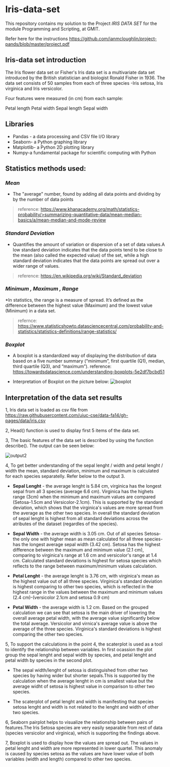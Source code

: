# Iris-data-set

This repository contains my solution to the Project _IRIS DATA SET_ for the module Programming and Scripting, at GMIT.

Refer here for the instructions https://github.com/ianmcloughlin/project-pands/blob/master/project.pdf

## Iris-data set introduction

The Iris flower data set or Fisher's Iris data set is a multivariate data set introduced by the British statistician and biologist Ronald Fisher in 1936.
The data set consists of 50 samples from each of three species -Iris setosa, Iris virginica and Iris versicolor. 


Four features were measured (in cm) from each sample:

Petal length
Petal width 
Sepal length 
Sepal width 




## Libraries

* Pandas - a data processing and CSV file I/O library
* Seaborn- a Python graphing library
* Matplotlib- a Python 2D plotting library
* Numpy-a fundamental package for scientific computing with Python

## Statistics methods used:

### *Mean*
* The "average" number, found by adding all data points and dividing by by the number of data points
>reference: https://www.khanacademy.org/math/statistics-probability/>summarizing-quantitative-data/mean-median-basics/a/mean-median-and-mode-review

### *Standard Deviation*
* Quantifies the amount of variation or dispersion of a set of data values.A low standard deviation indicates that the data points tend to be close to the mean (also called the expected value) of the set, while a high standard deviation indicates that the data points are spread out over a wider range of values.
>reference: https://en.wikipedia.org/wiki/Standard_deviation

### *Minimum , Maximum , Range*
*In statistics, the range is a measure of spread. It’s defined as the difference between the highest value (Maximum)  and the lowest value (Minimum) in a data set.
>refernce: https://www.statisticshowto.datasciencecentral.com/probability-and-statistics/statistics-definitions/range-statistics/

### *Boxplot*
* A boxplot is a standardized way of displaying the distribution of data based on a five number summary (“minimum”, first quartile (Q1), median, third quartile (Q3), and “maximum”).
reference: https://towardsdatascience.com/understanding-boxplots-5e2df7bcbd51

* Interpretation of Boxplot on the picture below:
![boxplot](https://user-images.githubusercontent.com/47481671/56097809-1d1bc800-5ef1-11e9-97ab-1299a0767349.JPG)

## Interpretation of the data set results

1, Iris data set is loaded as csv file from  https://raw.githubusercontent.com/uiuc-cse/data-fa14/gh-pages/data/iris.csv

2, Head() function is used to display first 5 items of the data set.

3, The basic features of the data set is described by using the function describe(). The output can be seen below:

![output2](https://user-images.githubusercontent.com/47481671/56411071-66647280-6277-11e9-903d-c165fda1f98f.JPG)

4, To get better understanding of the sepal lenght / width and petal lenght / width the mean, standard deviation, minimum and maximum is calculated for each species separatelly. Refer below to the output 3.



* **Sepal Lenght** - the average lenght is 5.84 cm, virginica has the longest sepal from all 3 species (average 6.6 cm). Virginica has the highets range (3cm) when the minimum and maximum values are compared (Setosa-1.5cm and Versicolor-2.1cm). This is supported by the standard deviation, which shows that the virginica's values are more spread from the average as the other two species. In overall the standard deviation of sepal lenght is highest from all standard deviations across the atributes of the dataset (regardles of the species).

* **Sepal Width** - the average width is 3.05 cm. Out of all species Setosa-the only one with higher mean as mean calculated for all three species- has the longest average sepal width (3.42 cm). Setosa has the highest difference between the maximum and minimum value (2.1 cm), comparing to virginica's range at 1.6 cm and versicolor's range at 1.4 cm. Calculated standard deviations is highest for setosa species which reflects to the range between maximum/minimum values calculation.

* **Petal Lenght** - the average lenght is 3.76 cm, with virginica's mean as the highest value out of all three species. Virginica's standard deviation is highest comparing to other two species, which is reflected in the highest range in the values between the maximum and minimum values (2.4 cm)-(versicolor 2.1cm and setosa 0.9 cm)

* **Petal Width** - the average width is 1.2 cm. Based on the grouped calculation we can see that setosa is the main driver of lowering the overall average petal width, with the average value significantly below the total average. Versicolor and virnica's average value is above the average of the three species. Virginica's standard deviations is highest comparing the other two species.

5, To support the calculations in the point 4, the scaterplot is used as a tool to identify the relationship between variables. In first ocassion the plot group the sepal lenght and sepal width by species, and petal lenght and petal width by species in the second plot. 

* The sepal width/lenght of setosa is distinguished from other two species by having wider but shorter sepals.This is supported by the calculation when the average lenght in cm is smallest value but the average widht of setosa is highest value in comparison to other two species.

* The scaterplot of petal lenght and width is manifesting that species setosa lenght and width is not related to the lenght and width of other two species.

6, Seaborn pairplot helps to visualize the relationship between pairs of features.The Iris Setosa species are very easily separable from rest of data (species versicolor and virginica), which is supporting the findings above.

7, Boxplot is used to display how the values are spread out. The values in petal lenght and width are more represented in lower quartel. This anomaly is caused by species setosa as the values are have lower value of both variables (width and length) compared to other two species. 